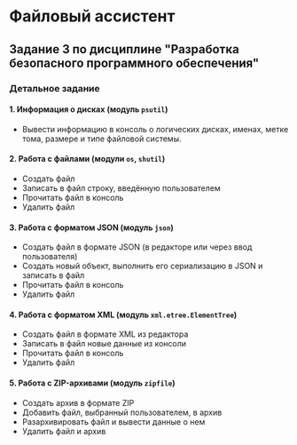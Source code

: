 # Файловый ассистент

## Задание 3 по дисциплине "Разработка безопасного программного обеспечения"

### Детальное задание

#### 1. Информация о дисках (модуль `psutil`)
*   Вывести информацию в консоль о логических дисках, именах, метке тома, размере и типе файловой системы.

#### 2. Работа с файлами (модули `os`, `shutil`)
*   Создать файл
*   Записать в файл строку, введённую пользователем
*   Прочитать файл в консоль
*   Удалить файл

#### 3. Работа с форматом JSON (модуль `json`)
*   Создать файл в формате JSON (в редакторе или через ввод пользователя)
*   Создать новый объект, выполнить его сериализацию в JSON и записать в файл
*   Прочитать файл в консоль
*   Удалить файл

#### 4. Работа с форматом XML (модуль `xml.etree.ElementTree`)
*   Создать файл в формате XML из редактора
*   Записать в файл новые данные из консоли
*   Прочитать файл в консоль
*   Удалить файл

#### 5. Работа с ZIP-архивами (модуль `zipfile`)
*   Создать архив в формате ZIP
*   Добавить файл, выбранный пользователем, в архив
*   Разархивировать файл и вывести данные о нем
*   Удалить файл и архив
